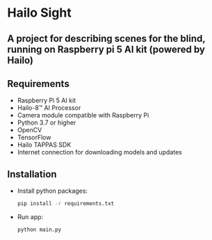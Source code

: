 # Hailo Sight

## A project for describing scenes for the blind, running on Raspberry pi 5 AI kit (powered by Hailo)

## Requirements

- Raspberry Pi 5 AI kit
- Hailo-8™ AI Processor
- Camera module compatible with Raspberry Pi
- Python 3.7 or higher
- OpenCV
- TensorFlow
- Hailo TAPPAS SDK
- Internet connection for downloading models and updates


## Installation

- Install python packages:
    ```bash
    pip install -r requirements.txt
    ```
- Run app:
    ```bash
    python main.py
    ```

    